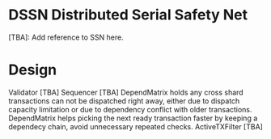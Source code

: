 # DSSN Distributed Serial Safety Net

[TBA]: Add reference to SSN here.

# Design

Validator [TBA]
Sequencer [TBA]
DependMatrix holds any cross shard transactions can not be dispatched right away, either due to dispatch capacity limitation or
due to dependency conflict with older transactions. DependMatrix helps picking the next ready transaction faster by keeping a
dependecy chain, avoid unnecessary repeated checks.
ActiveTXFilter [TBA]
